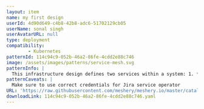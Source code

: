 ```yaml
---
layout: item
name: my first design
userId: 4d90d649-c4b8-42b8-adc6-51702129cb05
userName: sonal singh
userAvatarURL: null
type: deployment
compatibility: 
        - Kubernetes
patternId: 114c94c9-052b-46a2-86fe-4cdd2e88c746
image: /assets/images/patterns/service-mesh.svg
patternInfo: |
  This infrastructure design defines two services within a system: 1. **Customer Service**:   - Type: Customer   - Version: 0.0.50   - Model: Jira Service Desk Operator   - Attributes: This service is configured with specific settings, including an email address, legacy customer mode, and a name. It is categorized as a tool within the system.2. **Notebook Service**:   - Type: Notebook   - Version: 1.6.1   - Model: Kubeflow   - Attributes: This service is categorized as a machine learning tool. It has metadata related to its source URI and appearance. These services are components within a larger system or design, each serving a distinct purpose. The Customer Service is associated with customer-related operations, while the Notebook Service is related to machine learning tasks.
patternCaveats: |
  Make sure to use correct credentials for Jira service operator
URL: 'https://raw.githubusercontent.com/meshery/meshery.io/master/catalog/114c94c9-052b-46a2-86fe-4cdd2e88c746.yaml'
downloadLink: 114c94c9-052b-46a2-86fe-4cdd2e88c746.yaml
---
```

